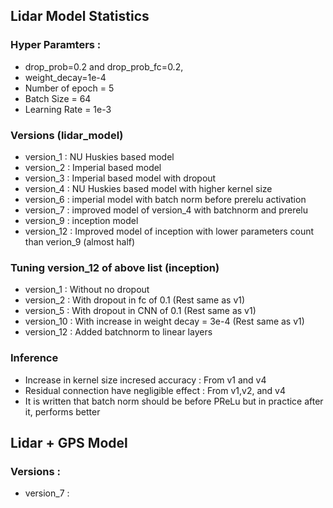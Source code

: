 ## Lidar Model Statistics
### Hyper Paramters :
*	drop_prob=0.2 and drop_prob_fc=0.2,
*	weight_decay=1e-4
*	Number of epoch = 5
*	Batch Size = 64
*	Learning Rate = 1e-3

### Versions (lidar_model)
*	version_1 : NU Huskies based model
*	version_2 : Imperial based model
*	version_3 : Imperial based model with dropout
*	version_4 : NU Huskies based model with higher kernel size
*	version_6 : imperial model with batch norm before prerelu activation
*	version_7 : improved model of version_4 with batchnorm and prerelu
*	version_9 : inception model
*	version_12 : Improved model of inception with lower parameters count than verion_9 (almost half)

### Tuning version_12 of above list (inception)
*	version_1 : Without no dropout
*	version_2 : With dropout in fc of 0.1 (Rest same as v1)
*	version_5 : With dropout in CNN of 0.1 (Rest same as v1)
*	version_10 : With increase in weight decay = 3e-4 (Rest same as v1)
*	version_12 : Added batchnorm to linear layers

### Inference
*	Increase in kernel size incresed accuracy : From v1 and v4
*	Residual connection have negligible effect : From v1,v2, and v4
*	It is written that batch norm should be before PReLu but in practice after it, performs better

## Lidar + GPS Model

### Versions : 
*	version_7 : 